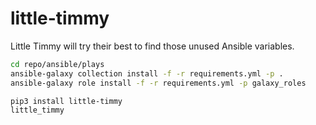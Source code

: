 # little-timmy

Little Timmy will try their best to find those unused Ansible variables.

```sh
cd repo/ansible/plays
ansible-galaxy collection install -f -r requirements.yml -p .
ansible-galaxy role install -f -r requirements.yml -p galaxy_roles

pip3 install little-timmy
little_timmy
```
